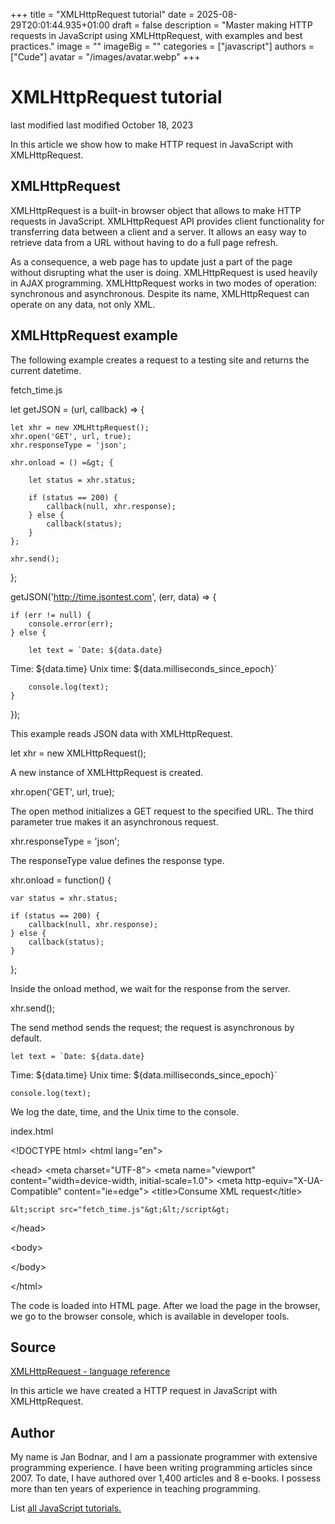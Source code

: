 +++
title = "XMLHttpRequest tutorial"
date = 2025-08-29T20:01:44.935+01:00
draft = false
description = "Master making HTTP requests in JavaScript using XMLHttpRequest, with examples and best practices."
image = ""
imageBig = ""
categories = ["javascript"]
authors = ["Cude"]
avatar = "/images/avatar.webp"
+++

# XMLHttpRequest tutorial

last modified last modified October 18, 2023

 

In this article we show how to make HTTP request in JavaScript with
XMLHttpRequest.

## XMLHttpRequest

XMLHttpRequest is a built-in browser object that allows to make HTTP
requests in JavaScript. XMLHttpRequest API provides client functionality for
transferring data between a client and a server. It allows an easy way to
retrieve data from a URL without having to do a full page refresh.

As a consequence, a web page has to update just a part of the page without
disrupting what the user is doing. XMLHttpRequest is used heavily in AJAX
programming. XMLHttpRequest works in two modes of operation: synchronous and
asynchronous. Despite its name, XMLHttpRequest can operate on any data, not only
XML.

## XMLHttpRequest example

The following example creates a request to a testing site and 
returns the current datetime. 

fetch_time.js
  

let getJSON = (url, callback) =&gt; {

    let xhr = new XMLHttpRequest();
    xhr.open('GET', url, true);
    xhr.responseType = 'json';

    xhr.onload = () =&gt; {

        let status = xhr.status;

        if (status == 200) {
            callback(null, xhr.response);
        } else {
            callback(status);
        }
    };

    xhr.send();
};

getJSON('http://time.jsontest.com', (err, data) =&gt; {

    if (err != null) {
        console.error(err);
    } else {

        let text = `Date: ${data.date}
Time: ${data.time}
Unix time: ${data.milliseconds_since_epoch}`

        console.log(text);
    }
});

This example reads JSON data with XMLHttpRequest.

let xhr = new XMLHttpRequest();

A new instance of XMLHttpRequest is created.

xhr.open('GET', url, true);

The open method initializes a GET request to the specified URL. The
third parameter true makes it an asynchronous request.

xhr.responseType = 'json';

The responseType value defines the response type.

xhr.onload = function() {

    var status = xhr.status;
    
    if (status == 200) {
        callback(null, xhr.response);
    } else {
        callback(status);
    }
};

Inside the onload method, we wait for the response from the server.

xhr.send();

The send method sends the request; the request is asynchronous by
default.

    let text = `Date: ${data.date}
Time: ${data.time}
Unix time: ${data.milliseconds_since_epoch}`

    console.log(text);

We log the date, time, and the Unix time to the console.

index.html
  

&lt;!DOCTYPE html&gt;
&lt;html lang="en"&gt;

&lt;head&gt;
    &lt;meta charset="UTF-8"&gt;
    &lt;meta name="viewport" content="width=device-width, initial-scale=1.0"&gt;
    &lt;meta http-equiv="X-UA-Compatible" content="ie=edge"&gt;
    &lt;title&gt;Consume XML request&lt;/title&gt;

    &lt;script src="fetch_time.js"&gt;&lt;/script&gt;

&lt;/head&gt;

&lt;body&gt;

&lt;/body&gt;

&lt;/html&gt;

The code is loaded into HTML page. After we load the page in the browser, we go
to the browser console, which is available in developer tools.

## Source

[XMLHttpRequest - language reference](https://developer.mozilla.org/en-US/docs/Web/API/XMLHttpRequest)

In this article we have created a HTTP request in JavaScript with
XMLHttpRequest.

## Author

My name is Jan Bodnar, and I am a passionate programmer with extensive
programming experience. I have been writing programming articles since 2007.
To date, I have authored over 1,400 articles and 8 e-books. I possess more
than ten years of experience in teaching programming.

List [all JavaScript tutorials.](/all/#js)